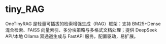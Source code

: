 # tiny_RAG
OneTinyRAG 是轻量可插拔的检索增强生成（RAG）框架：支持 BM25+Dense 混合检索、FAISS 向量索引、多分块策略与多格式文档处理；提供 DeepSeek API/本地 Ollama 双通道生成与 FastAPI 服务，配置驱动，易扩展。
